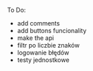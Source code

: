 To Do:
- add comments
- add buttons funcionality
- make the api
- filtr po liczbie znaków
- logowanie błędów
- testy jednostkowe
